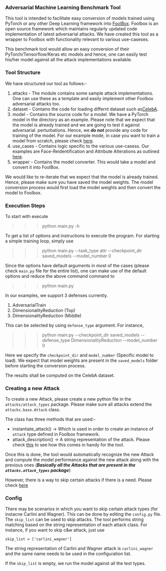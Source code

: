 ### Adversarial Machine Learning Benchmark Tool

This tool is intended to facilitate easy conversion of models trained using PyTorch or any other Deep Learning framework into
[FoolBox](https://github.com/bethgelab/foolbox). Foolbox is an open source framework which maintains regularly updated code implementation of latest
adversarial attacks. We have created this tool as a wrapper to Foolbox with functionality relevant to various use-caseses. 

This benchmark tool would allow an easy conversion of their PyTorch/Tensorflow/Keras etc models and hence, one can easily test his/her model
against all the attack implementations available.


### Tool Structure

We have structured our tool as follows:-
1. attacks - The module contains some sample attack implementations. One can use these as a template and easily implement other Foolbox adversarial attacks too.
2. dataset - Contains the code for loading differnt dataset such as[CelebA](http://mmlab.ie.cuhk.edu.hk/projects/CelebA.html).
3. model - Contains the source code for a model. We have a PyTorch model in the directory as an example. Please note that we expect that the model is already trained and we are going to test it against adversarial.
perturbations. Hence, we ***do not*** provide any code for training of the model. For our example mode, in case you want to train a model from scratch, please check [here](https://git.sec.in.tum.de/Norouzian/safair-ai-contest).
4. use_cases - Contains logic specific to the  various use-casess. Our examples are Face-Reidentification and Attribute Alterations as outlined [here](https://www.sec.in.tum.de/i20/projects/sparta-safair-ai-contest).
5. wrapper - Contains the model converter. This would take a model and convert it into FoolBox.

We would like to re-iterate that we expect that the model is already trained. Hence, please make sure you have saved the model weights. The model conversion process
would first load the model weights and then convert the model to Foolbox.

### Execution Steps

To start with execute 
>>> python main.py -h

To get a list of options and instructions to execute the program.
For starting a simple training loop, simply use
>>> python main.py --task_type attr --checkpoint_dir saved_models --model_number 0

Since the options have default arguments in most of the cases (please check `main.py` file for the entire list), one can make use of the default options and
reduce the above command command to

>>> python main.py 

In our examples, we support 3 defenses currently.
1. AdversarialTrain
2. DimensionalityReduction (Top)
3. DimensionalityReduction (Middle)


This can be selected by using `defense_type` argument. For instance,
>>> python main.py --checkpoint_dir saved_models --defense_type DimensionalityReduction --model_number 0

Here we specify the `checkpoint_dir` and `model_number` (Specific model to load). We expect that model weights are present in the `saved_models` folder before starting the conversion process.

The results shall be computed on the CelebA dataset.


### Creating a new Attack

To create a new Attack, please create a new python file in the `attacks/attack_types` package. Please make sure all attacks extend the ```attacks.base.Attack``` class.

The class has three methods that are used:-
* instantiate_attack() -> Which is used in order to create an instance of `attack` type defined in Foolbox framework.
* attack_description() -> A string representation of the attack. Please check [this](#Config) to see how this comes in handy for the tool. 

Once this is done, the tool would automatically recognize the new Attack and compute the model performance against the new attack along with the previous ones (***Basically all the Attacks that are present in the `attacks.attack_types` package***)

However, there is a way to skip certain attacks if there is a need. Please check [here](#Config)

### Config

There may be scenarios in which you want to skip certain attack types (for instacne Carlini and Wagner). This can be done by editing the `config.py` file. The `skip_list` can be used to skip attacks.
The tool performs string matching based on the string representation of each attack class. For instance, if you want to skip c&w attack, just use
```
skip_list = ['carlini_wagner']
```   
The string representation of Carlini and Wagner attack is `carlini_wagner` and the same name needs to be used in the configuration list.

If the `skip_list` is empty, we run the model against all the test types.


